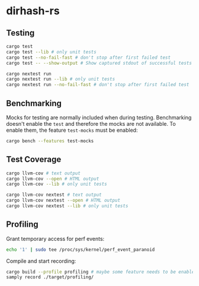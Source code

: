 # dirhash-rs

## Testing
``` bash
cargo test
cargo test --lib # only unit tests
cargo test --no-fail-fast # don't stop after first failed test
cargo test -- --show-output # Show captured stdout of successful tests

cargo nextest run
cargo nextest run --lib # only unit tests
cargo nextest run --no-fail-fast # don't stop after first failed test
```

## Benchmarking
Mocks for testing are normally included when during testing. Benchmarking doesn't enable the `test` and therefore the mocks are not available. To enable them, the feature `test-mocks` must be enabled:
``` bash
cargo bench --features test-mocks
```

## Test Coverage
``` bash
cargo llvm-cov # text output
cargo llvm-cov --open # HTML output
cargo llvm-cov --lib # only unit tests

cargo llvm-cov nextest # text output
cargo llvm-cov nextest --open # HTML output
cargo llvm-cov nextest --lib # only unit tests
```

## Profiling
Grant temporary access for perf events:
``` bash
echo '1' | sudo tee /proc/sys/kernel/perf_event_paranoid
```

Compile and start recording:
``` bash
cargo build --profile profiling # maybe some feature needs to be enabled as well
samply record ./target/profiling/
```
